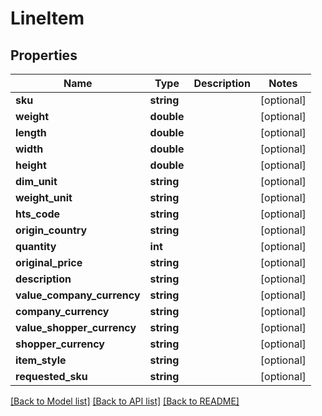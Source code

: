 # LineItem

## Properties
Name | Type | Description | Notes
------------ | ------------- | ------------- | -------------
**sku** | **string** |  | [optional] 
**weight** | **double** |  | [optional] 
**length** | **double** |  | [optional] 
**width** | **double** |  | [optional] 
**height** | **double** |  | [optional] 
**dim_unit** | **string** |  | [optional] 
**weight_unit** | **string** |  | [optional] 
**hts_code** | **string** |  | [optional] 
**origin_country** | **string** |  | [optional] 
**quantity** | **int** |  | [optional] 
**original_price** | **string** |  | [optional] 
**description** | **string** |  | [optional] 
**value_company_currency** | **string** |  | [optional] 
**company_currency** | **string** |  | [optional] 
**value_shopper_currency** | **string** |  | [optional] 
**shopper_currency** | **string** |  | [optional] 
**item_style** | **string** |  | [optional] 
**requested_sku** | **string** |  | [optional] 

[[Back to Model list]](../../README.md#documentation-for-models) [[Back to API list]](../../README.md#documentation-for-api-endpoints) [[Back to README]](../../README.md)


